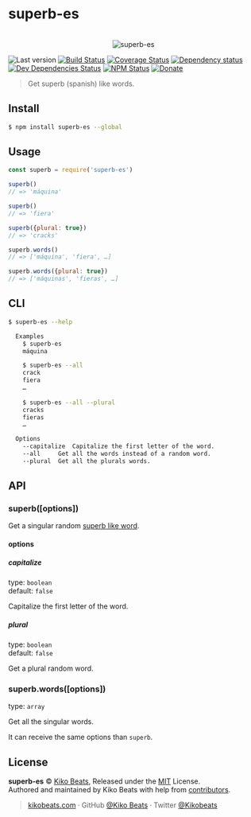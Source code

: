 # superb-es

<p align="center">
  <br>
  <img src="https://i.imgur.com/br0QoZx.png" alt="superb-es">
  <br>
</p>

![Last version](https://img.shields.io/github/tag/Kikobeats/superb-es.svg?style=flat-square)
[![Build Status](https://img.shields.io/travis/Kikobeats/superb-es/master.svg?style=flat-square)](https://travis-ci.org/Kikobeats/superb-es)
[![Coverage Status](https://img.shields.io/coveralls/Kikobeats/superb-es.svg?style=flat-square)](https://coveralls.io/github/Kikobeats/superb-es)
[![Dependency status](https://img.shields.io/david/Kikobeats/superb-es.svg?style=flat-square)](https://david-dm.org/Kikobeats/superb-es)
[![Dev Dependencies Status](https://img.shields.io/david/dev/Kikobeats/superb-es.svg?style=flat-square)](https://david-dm.org/Kikobeats/superb-es#info=devDependencies)
[![NPM Status](https://img.shields.io/npm/dm/superb-es.svg?style=flat-square)](https://www.npmjs.org/package/superb-es)
[![Donate](https://img.shields.io/badge/donate-paypal-blue.svg?style=flat-square)](https://paypal.me/Kikobeats)

> Get superb (spanish) like words.

## Install

```bash
$ npm install superb-es --global
```

## Usage

```js
const superb = require('superb-es')

superb()
// => 'máquina'

superb()
// => 'fiera'

superb({plural: true})
// => 'cracks'

superb.words()
// => ['máquina', 'fiera', …]

superb.words({plural: true})
// => ['máquinas', 'fieras', …]
```

## CLI

```bash
$ superb-es --help

  Examples
    $ superb-es
    máquina

    $ superb-es --all
    crack
    fiera
    …
    
    $ superb-es --all --plural
    cracks
    fieras
    …

  Options
    --capitalize  Capitalize the first letter of the word.
    --all     Get all the words instead of a random word.
    --plural  Get all the plurals words.
```

## API

### superb([options])

Get a singular random [superb like word](words.json).

#### options

##### capitalize

type: `boolean`</br>
default: `false`

Capitalize the first letter of the word.

##### plural

type: `boolean`</br>
default: `false`

Get a plural random word.

### superb.words([options])

type: `array`

Get all the singular words.

It can receive the same options than `superb`.

## License

**superb-es** © [Kiko Beats](https://kikobeats.com), Released under the [MIT](https://github.com/Kikobeats/superb-es/blob/master/LICENSE.md) License.<br>
Authored and maintained by Kiko Beats with help from [contributors](https://github.com/Kikobeats/superb-es/contributors).

> [kikobeats.com](https://kikobeats.com) · GitHub [@Kiko Beats](https://github.com/Kikobeats) · Twitter [@Kikobeats](https://twitter.com/Kikobeats)
